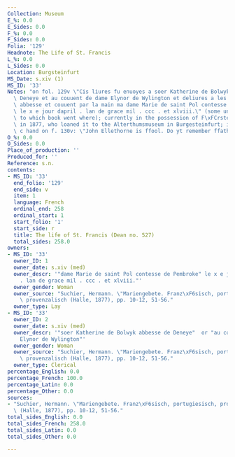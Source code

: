```yaml
---
Collection: Museum
E_%: 0.0
E_Sides: 0.0
F_%: 0.0
F_Sides: 0.0
Folia: '129'
Headnote: The Life of St. Francis
L_%: 0.0
L_Sides: 0.0
Location: Burgsteinfurt
MS_Date: s.xiv (1)
MS_ID: '33'
Notes: "on fol. 129v \"Cis liures fu enuoyes a soer Katherine de Bolwyk abbesse de\
  \ Deneye et au couuent de dame Elynor de Wylington et deliures a les dessus dictes\
  \ abbesse et couuent par la main ma dame Marie de saint Pol contesse de Pembroke\
  \ le x e jour dapril . lan de grace mil . ccc . et xlviii.\" (some uncertainty as\
  \ to which book went where); currently in the possession of F\xFCrsten von Bentheim\
  \ in 1877, who loaned it to the Alterthumsmuseum in Burgesteinfurt; in 15th of 16th\
  \ c hand on f. 130v: \"John Ellethorne is ffool. Do yt remember ffather.\""
O_%: 0.0
O_Sides: 0.0
Place_of_production: ''
Produced_for: ''
Reference: s.n.
contents:
- MS_ID: '33'
  end_folio: '129'
  end_side: v
  item: 1
  language: French
  ordinal_end: 258
  ordinal_start: 1
  start_folio: '1'
  start_side: r
  title: The life of St. Francis (Dean no. 527)
  total_sides: 258.0
owners:
- MS_ID: '33'
  owner_ID: 1
  owner_date: s.xiv (med)
  owner_descr: '"dame Marie de saint Pol contesse de Pembroke" le x e jour dapril
    . lan de grace mil . ccc . et xlviii."'
  owner_gender: Woman
  owner_source: "Suchier, Hermann. \"Mariengebete. Franz\xF6sisch, portugiesisch,\
    \ provenzalisch (Halle, 1877), pp. 10-12, 51-56."
  owner_type: Lay
- MS_ID: '33'
  owner_ID: 2
  owner_date: s.xiv (med)
  owner_descr: '"soer Katherine de Bolwyk abbesse de Deneye"  or "au couuent de dame
    Elynor de Wylington"'
  owner_gender: Woman
  owner_source: "Suchier, Hermann. \"Mariengebete. Franz\xF6sisch, portugiesisch,\
    \ provenzalisch (Halle, 1877), pp. 10-12, 51-56."
  owner_type: Clerical
percentage_English: 0.0
percentage_French: 100.0
percentage_Latin: 0.0
percentage_Other: 0.0
sources:
- "Suchier, Hermann. \"Mariengebete. Franz\xF6sisch, portugiesisch, provenzalisch\
  \ (Halle, 1877), pp. 10-12, 51-56."
total_sides_English: 0.0
total_sides_French: 258.0
total_sides_Latin: 0.0
total_sides_Other: 0.0

---
```

